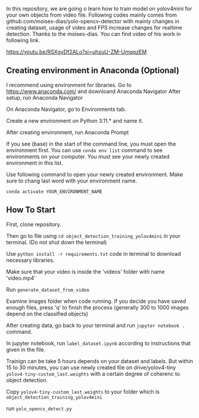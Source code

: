 In this repository, we are going o learn how to train model on yolov4mini for your own objects from video file.
Following codes mainly comes from github.com/moises-dias/yolo-opencv-detector with mainly changes in creating dataset, usage of video and FPS increase changes for realtime detection. Thanks to the moises-dias. You can find video of his work in following link.

https://youtu.be/RSXgyDf2ALo?si=uhzuU-ZM-UmqqzEM


## Creating environment in Anaconda (Optional) 

I recommend using environment for libraries. Go to https://www.anaconda.com/ and downloand Anaconda Navigator
After setup, run Anaconda Navigator

On Anaconda Navigator, go to Environments tab.

Create a new environment on Python 3.11.* and name it.

After creating environment, run Anaconda Prompt

If you see (base) in the start of the command line, you must open the environment first.
You can use `conda env list` command to see environments on your computer. You must see your newly created environment in this list.

Use following command to open your newly created environment. Make sure to chang last word with your environment name.

`conda activate YOUR_ENVIRONMENT_NAME`

## How To Start
First, clone repository.

Then go to file using `cd object_detection_training_yolov4mini` in your terminal. (Do not shut down the terminal)

Use `python install -r requirements.txt` code in terminal to download necessary libraries.

Make sure that your video is inside the 'videos' folder with name 'video.mp4'

Run `generate_dataset_from_video`

Examine images folder when code running. If you decide you have saved enough files, press 'q' to finish the process (generally 300 to 1000 images depend on the classified objects)

After creating data, go back to your terminal and run `jupyter notebook .` command.

In jupyter notebook, run `label_dataset.ipynb` according to instructions that given in the file.

Trainign can be take 5 hours depends on your dataset and labels. But within 15 to 30 minutes, you can use newly created file on drive/yolov4-tiny `yolov4-tiny-custom_last.weights` with a certain degree of coherenc to object detection.

Copy `yolov4-tiny-custom_last.weights` to your folder which is `object_detection_training_yolov4mini`

run `yolo_opencv_detect.py`


